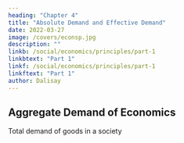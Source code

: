 ```yaml
---
heading: "Chapter 4"
title: "Absolute Demand and Effective Demand"
date: 2022-03-27
image: /covers/econsp.jpg
description: ""
linkb: /social/economics/principles/part-1
linkbtext: "Part 1"
linkf: /social/economics/principles/part-1
linkftext: "Part 1"
author: Dalisay
---
```



## Aggregate Demand of Economics

Total demand of goods in a society

